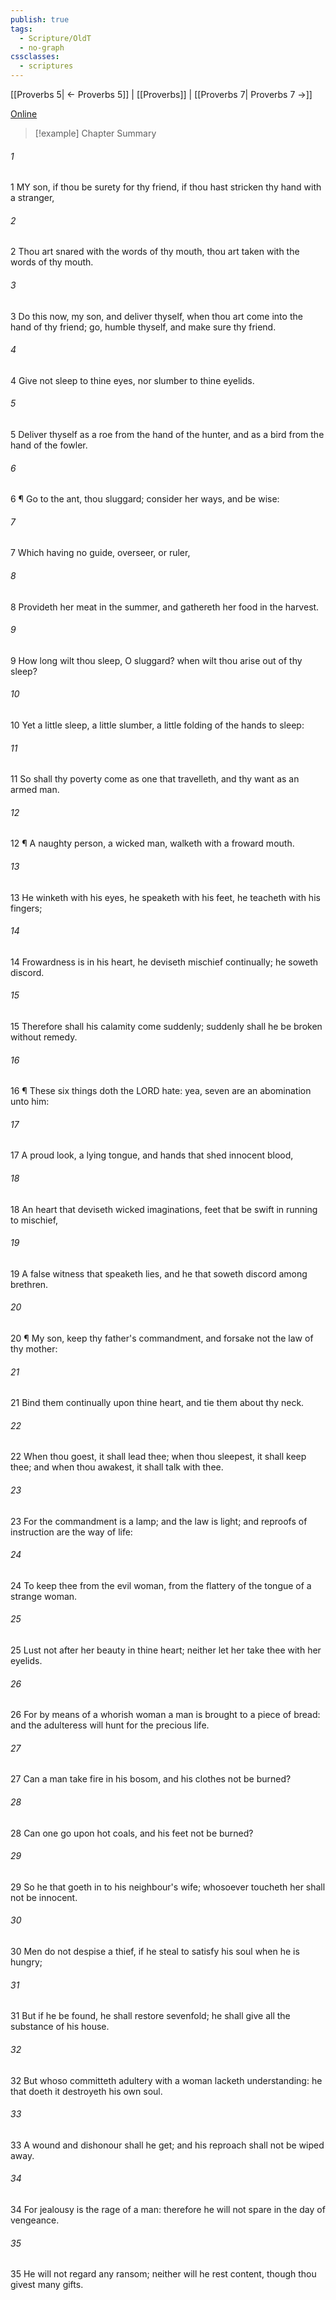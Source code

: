 ```yaml
---
publish: true
tags:
  - Scripture/OldT
  - no-graph
cssclasses:
  - scriptures
---
```

[[Proverbs 5| ← Proverbs 5]] | [[Proverbs]] | [[Proverbs 7| Proverbs 7 →]]

[Online](https://churchofjesuschrist.org/study/scriptures/ot/prov/6?lang=eng)

>[!example] Chapter Summary
>
###### 1
1 MY son, if thou be surety for thy friend, if thou hast stricken thy hand with a stranger,
###### 2
2 Thou art snared with the words of thy mouth, thou art taken with the words of thy mouth.
###### 3
3 Do this now, my son, and deliver thyself, when thou art come into the hand of thy friend; go, humble thyself, and make sure thy friend.
###### 4
4 Give not sleep to thine eyes, nor slumber to thine eyelids.
###### 5
5 Deliver thyself as a roe from the hand of the hunter, and as a bird from the hand of the fowler.
###### 6
6 ¶ Go to the ant, thou sluggard; consider her ways, and be wise:
###### 7
7 Which having no guide, overseer, or ruler,
###### 8
8 Provideth her meat in the summer, and gathereth her food in the harvest.
###### 9
9 How long wilt thou sleep, O sluggard?  when wilt thou arise out of thy sleep?
###### 10
10 Yet a little sleep, a little slumber, a little folding of the hands to sleep:
###### 11
11 So shall thy poverty come as one that travelleth, and thy want as an armed man.
###### 12
12 ¶ A naughty person, a wicked man, walketh with a froward mouth.
###### 13
13 He winketh with his eyes, he speaketh with his feet, he teacheth with his fingers;
###### 14
14 Frowardness is in his heart, he deviseth mischief continually; he soweth discord.
###### 15
15 Therefore shall his calamity come suddenly; suddenly shall he be broken without remedy.
###### 16
16 ¶ These six things doth the LORD hate: yea, seven are an abomination unto him:
###### 17
17 A proud look, a lying tongue, and hands that shed innocent blood,
###### 18
18 An heart that deviseth wicked imaginations, feet that be swift in running to mischief,
###### 19
19 A false witness that speaketh lies, and he that soweth discord among brethren.
###### 20
20 ¶ My son, keep thy father's commandment, and forsake not the law of thy mother:
###### 21
21 Bind them continually upon thine heart, and tie them about thy neck.
###### 22
22 When thou goest, it shall lead thee; when thou sleepest, it shall keep thee; and when thou awakest, it shall talk with thee.
###### 23
23 For the commandment is a lamp; and the law is light; and reproofs of instruction are the way of life:
###### 24
24 To keep thee from the evil woman, from the flattery of the tongue of a strange woman.
###### 25
25 Lust not after her beauty in thine heart; neither let her take thee with her eyelids.
###### 26
26 For by means of a whorish woman a man is brought to a piece of bread: and the adulteress will hunt for the precious life.
###### 27
27 Can a man take fire in his bosom, and his clothes not be burned?
###### 28
28 Can one go upon hot coals, and his feet not be burned?
###### 29
29 So he that goeth in to his neighbour's wife; whosoever toucheth her shall not be innocent.
###### 30
30 Men do not despise a thief, if he steal to satisfy his soul when he is hungry;
###### 31
31 But if he be found, he shall restore sevenfold; he shall give all the substance of his house.
###### 32
32 But whoso committeth adultery with a woman lacketh understanding: he that doeth it destroyeth his own soul.
###### 33
33 A wound and dishonour shall he get; and his reproach shall not be wiped away.
###### 34
34 For jealousy is the rage of a man: therefore he will not spare in the day of vengeance.
###### 35
35 He will not regard any ransom; neither will he rest content, though thou givest many gifts.



